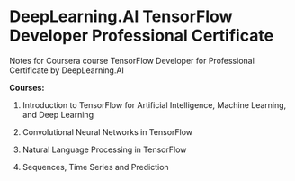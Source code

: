 # DeepLearning.AI TensorFlow Developer Professional Certificate 

Notes for Coursera course TensorFlow Developer for Professional Certificate by DeepLearning.AI

__Courses:__

1. Introduction to TensorFlow for Artificial Intelligence, Machine Learning, and Deep Learning

2. Convolutional Neural Networks in TensorFlow

3. Natural Language Processing in TensorFlow

4. Sequences, Time Series and Prediction
